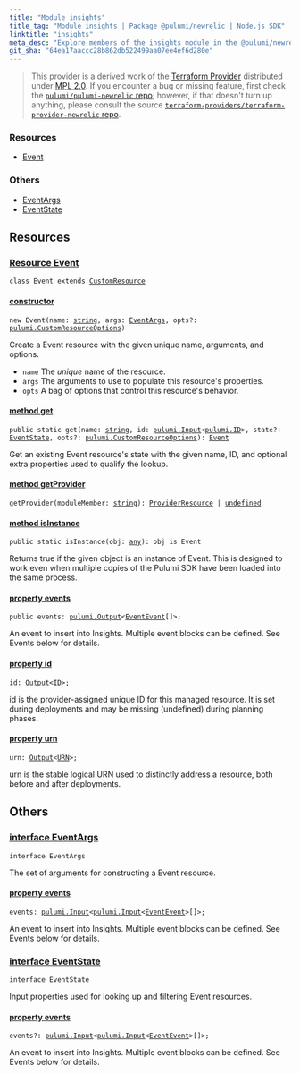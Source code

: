 ```yaml
---
title: "Module insights"
title_tag: "Module insights | Package @pulumi/newrelic | Node.js SDK"
linktitle: "insights"
meta_desc: "Explore members of the insights module in the @pulumi/newrelic package."
git_sha: "64ea17aaccc28b862db522499aa07ee4ef6d280e"
---
```


<!-- WARNING: this page was generated by a tool. Do not edit it by hand. -->
<!-- To change it, please see https://github.com/pulumi/docs/tree/master/tools/tscdocgen. -->


> This provider is a derived work of the [Terraform Provider](https://github.com/terraform-providers/terraform-provider-newrelic)
> distributed under [MPL 2.0](https://www.mozilla.org/en-US/MPL/2.0/). If you encounter a bug or missing feature,
> first check the [`pulumi/pulumi-newrelic` repo](https://github.com/pulumi/pulumi-newrelic/issues); however, if that doesn't turn up anything,
> please consult the source [`terraform-providers/terraform-provider-newrelic` repo](https://github.com/terraform-providers/terraform-provider-newrelic/issues).





<h3>Resources</h3>
<ul class="api">
    <li><a href="#Event"><span class="symbol resource"></span>Event</a></li>
</ul>


<h3>Others</h3>
<ul class="api">
    <li><a href="#EventArgs"><span class="symbol api"></span>EventArgs</a></li>
    <li><a href="#EventState"><span class="symbol api"></span>EventState</a></li>
</ul>


<h2 id="resources">Resources</h2>
<h3 class="pdoc-module-header" id="Event" data-link-title="Event">
    <a href="https://github.com/pulumi/pulumi-newrelic/blob/{{< param git_sha >}}/sdk/nodejs/insights/event.ts#L9">
        Resource <strong>Event</strong>
    </a>
</h3>

<pre class="highlight"><code><span class='kr'>class</span> <span class='nx'>Event</span> <span class='kr'>extends</span> <a href='/docs/reference/pkg/nodejs/pulumi/pulumi/#CustomResource'>CustomResource</a></code></pre>
<h4 class="pdoc-member-header" id="Event-constructor">
<a class="pdoc-child-name" href="https://github.com/pulumi/pulumi-newrelic/blob/{{< param git_sha >}}/sdk/nodejs/insights/event.ts#L39"> <b>constructor</b></a>
</h4>


<pre class="highlight"><code><span class='kd'></span><span class='kd'>new</span> Event(name: <span class='kd'><a href='https://developer.mozilla.org/en-US/docs/Web/JavaScript/Reference/Global_Objects/String'>string</a></span>, args: <a href='#EventArgs'>EventArgs</a>, opts?: <a href='/docs/reference/pkg/nodejs/pulumi/pulumi/#CustomResourceOptions'>pulumi.CustomResourceOptions</a>)</code></pre>


Create a Event resource with the given unique name, arguments, and options.

* `name` The _unique_ name of the resource.
* `args` The arguments to use to populate this resource&#39;s properties.
* `opts` A bag of options that control this resource&#39;s behavior.

<h4 class="pdoc-member-header" id="Event-get">
<a class="pdoc-child-name" href="https://github.com/pulumi/pulumi-newrelic/blob/{{< param git_sha >}}/sdk/nodejs/insights/event.ts#L18">method <b>get</b></a>
</h4>


<pre class="highlight"><code><span class='kd'>public static </span>get(name: <span class='kd'><a href='https://developer.mozilla.org/en-US/docs/Web/JavaScript/Reference/Global_Objects/String'>string</a></span>, id: <a href='/docs/reference/pkg/nodejs/pulumi/pulumi/#Input'>pulumi.Input</a>&lt;<a href='/docs/reference/pkg/nodejs/pulumi/pulumi/#ID'>pulumi.ID</a>&gt;, state?: <a href='#EventState'>EventState</a>, opts?: <a href='/docs/reference/pkg/nodejs/pulumi/pulumi/#CustomResourceOptions'>pulumi.CustomResourceOptions</a>): <a href='#Event'>Event</a></code></pre>


Get an existing Event resource's state with the given name, ID, and optional extra
properties used to qualify the lookup.

<h4 class="pdoc-member-header" id="Event-getProvider">
<a class="pdoc-child-name" href="https://github.com/pulumi/pulumi-newrelic/blob/{{< param git_sha >}}/sdk/nodejs/insights/event.ts#L9">method <b>getProvider</b></a>
</h4>


<pre class="highlight"><code><span class='kd'></span>getProvider(moduleMember: <span class='kd'><a href='https://developer.mozilla.org/en-US/docs/Web/JavaScript/Reference/Global_Objects/String'>string</a></span>): <a href='/docs/reference/pkg/nodejs/pulumi/pulumi/#ProviderResource'>ProviderResource</a> | <span class='kd'><a href='https://developer.mozilla.org/en-US/docs/Web/JavaScript/Reference/Global_Objects/undefined'>undefined</a></span></code></pre>

<h4 class="pdoc-member-header" id="Event-isInstance">
<a class="pdoc-child-name" href="https://github.com/pulumi/pulumi-newrelic/blob/{{< param git_sha >}}/sdk/nodejs/insights/event.ts#L29">method <b>isInstance</b></a>
</h4>


<pre class="highlight"><code><span class='kd'>public static </span>isInstance(obj: <span class='kd'><a href='https://www.typescriptlang.org/docs/handbook/basic-types.html#any'>any</a></span>): obj is Event</code></pre>


Returns true if the given object is an instance of Event.  This is designed to work even
when multiple copies of the Pulumi SDK have been loaded into the same process.

<h4 class="pdoc-member-header" id="Event-events">
<a class="pdoc-child-name" href="https://github.com/pulumi/pulumi-newrelic/blob/{{< param git_sha >}}/sdk/nodejs/insights/event.ts#L39">property <b>events</b></a>
</h4>

<pre class="highlight"><code><span class='kd'>public </span>events: <a href='/docs/reference/pkg/nodejs/pulumi/pulumi/#Output'>pulumi.Output</a>&lt;<a href='/docs/reference/pkg/nodejs/pulumi/newrelic/types/output/#EventEvent'>EventEvent</a>[]&gt;;</code></pre>

An event to insert into Insights. Multiple event blocks can be defined. See Events below for details.

<h4 class="pdoc-member-header" id="Event-id">
<a class="pdoc-child-name" href="https://github.com/pulumi/pulumi-newrelic/blob/{{< param git_sha >}}/sdk/nodejs/insights/event.ts#L9">property <b>id</b></a>
</h4>

<pre class="highlight"><code><span class='kd'></span>id: <a href='/docs/reference/pkg/nodejs/pulumi/pulumi/#Output'>Output</a>&lt;<a href='/docs/reference/pkg/nodejs/pulumi/pulumi/#ID'>ID</a>&gt;;</code></pre>

id is the provider-assigned unique ID for this managed resource.  It is set during
deployments and may be missing (undefined) during planning phases.

<h4 class="pdoc-member-header" id="Event-urn">
<a class="pdoc-child-name" href="https://github.com/pulumi/pulumi-newrelic/blob/{{< param git_sha >}}/sdk/nodejs/insights/event.ts#L9">property <b>urn</b></a>
</h4>

<pre class="highlight"><code><span class='kd'></span>urn: <a href='/docs/reference/pkg/nodejs/pulumi/pulumi/#Output'>Output</a>&lt;<a href='/docs/reference/pkg/nodejs/pulumi/pulumi/#URN'>URN</a>&gt;;</code></pre>

urn is the stable logical URN used to distinctly address a resource, both before and after
deployments.



<h2 id="apis">Others</h2>
<h3 class="pdoc-module-header" id="EventArgs" data-link-title="EventArgs">
    <a href="https://github.com/pulumi/pulumi-newrelic/blob/{{< param git_sha >}}/sdk/nodejs/insights/event.ts#L85">
        interface <strong>EventArgs</strong>
    </a>
</h3>

<pre class="highlight"><code><span class='kr'>interface</span> <span class='nx'>EventArgs</span></code></pre>

The set of arguments for constructing a Event resource.

<h4 class="pdoc-member-header" id="EventArgs-events">
<a class="pdoc-child-name" href="https://github.com/pulumi/pulumi-newrelic/blob/{{< param git_sha >}}/sdk/nodejs/insights/event.ts#L89">property <b>events</b></a>
</h4>

<pre class="highlight"><code><span class='kd'></span>events: <a href='/docs/reference/pkg/nodejs/pulumi/pulumi/#Input'>pulumi.Input</a>&lt;<a href='/docs/reference/pkg/nodejs/pulumi/pulumi/#Input'>pulumi.Input</a>&lt;<a href='/docs/reference/pkg/nodejs/pulumi/newrelic/types/input/#EventEvent'>EventEvent</a>&gt;[]&gt;;</code></pre>

An event to insert into Insights. Multiple event blocks can be defined. See Events below for details.

<h3 class="pdoc-module-header" id="EventState" data-link-title="EventState">
    <a href="https://github.com/pulumi/pulumi-newrelic/blob/{{< param git_sha >}}/sdk/nodejs/insights/event.ts#L75">
        interface <strong>EventState</strong>
    </a>
</h3>

<pre class="highlight"><code><span class='kr'>interface</span> <span class='nx'>EventState</span></code></pre>

Input properties used for looking up and filtering Event resources.

<h4 class="pdoc-member-header" id="EventState-events">
<a class="pdoc-child-name" href="https://github.com/pulumi/pulumi-newrelic/blob/{{< param git_sha >}}/sdk/nodejs/insights/event.ts#L79">property <b>events</b></a>
</h4>

<pre class="highlight"><code><span class='kd'></span>events?: <a href='/docs/reference/pkg/nodejs/pulumi/pulumi/#Input'>pulumi.Input</a>&lt;<a href='/docs/reference/pkg/nodejs/pulumi/pulumi/#Input'>pulumi.Input</a>&lt;<a href='/docs/reference/pkg/nodejs/pulumi/newrelic/types/input/#EventEvent'>EventEvent</a>&gt;[]&gt;;</code></pre>

An event to insert into Insights. Multiple event blocks can be defined. See Events below for details.

